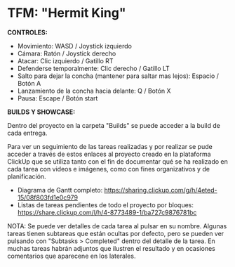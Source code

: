 # TFM: "Hermit King"


**CONTROLES:**
- Movimiento: WASD / Joystick izquierdo
- Cámara: Ratón / Joystick derecho
- Atacar: Clic izquierdo / Gatillo RT
- Defenderse temporalmente: Clic derecho / Gatillo LT
- Salto para dejar la concha (mantener para saltar mas lejos): Espacio / Botón A
- Lanzamiento de la concha hacia delante: Q / Botón X
- Pausa: Escape / Botón start


**BUILDS Y SHOWCASE:**

Dentro del proyecto en la carpeta "Builds" se puede  acceder a la build de cada entrega. 

Para ver un seguimiento de las tareas realizadas y por realizar se pude acceder a través de estos enlaces al proyecto creado en la plataforma ClickUp que se utiliza tanto con el fin de documentar qué se ha realizado en cada tarea con videos e imágenes, como con fines organizativos y de planificación.

- Diagrama de Gantt completo: https://sharing.clickup.com/g/h/4eted-15/08f803fd1e0c979 
- Listas de tareas pendientes de todo el proyecto por bloques: https://share.clickup.com/l/h/4-8773489-1/ba727c9876781bc

NOTA: Se puede ver detalles de cada tarea al pulsar en su nombre. Algunas tareas tienen subtareas que están ocultas por defecto, pero se pueden ver pulsando con "Subtasks > Completed" dentro del detalle de la tarea. En muchas tareas habrán adjuntos que ilustren el resultado y en ocasiones comentarios que aparecene en los laterales.
